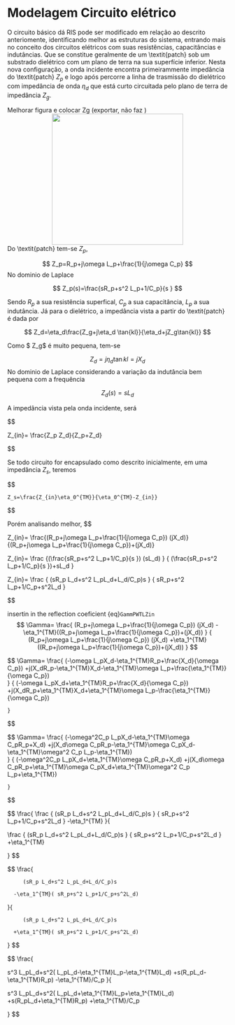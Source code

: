 
# Modelagem Circuito elétrico

O circuito básico dá RIS pode ser modificado em relação ao descrito anteriomente, identificando melhor as estruturas do sistema, entrando mais no conceito dos circuitos elétricos com suas resistências, capacitâncias e indutâncias. Que se constitue geralmente de um \textit{patch} sob um substrado dielétrico com um plano de terra na sua superfície inferior. Nesta nova configuração, a onda incidente encontra primeirammente impedância do \textit{patch}  $Z_p$ e logo após percorre a linha de trasmissão do dielétrico com impedância de onda $\eta_d$ que está curto circuitada pelo plano de terra de impedância $Z_g$.

Melhorar figura e colocar Zg (exportar, não faz )
<img src="https://external-content.duckduckgo.com/iu/?u=http%3A%2F%2Fdrive.google.com/uc?id=17_eq7NOBCh6Q9ycTYJQGyD6bm6H1CCQd" 
    style="width: 300px;  height: 300 px;display: block;margin-left: auto;margin-right: auto;"  />
Do \textit{patch} tem-se $Z_p$,

$$
Z_p=R_p+j\omega L_p+\frac{1}{j\omega C_p}
$$
No dominio de Laplace

$$
Z_p(s)=\frac{sR_p+s^2 L_p+1/C_p}{s }
$$

Sendo $R_p$ a sua resistência superfical, $C_p$ a sua capacitância, $L_p$ a sua indutância. Já para o dielétrico, a impedância vista a partir do \textit{patch} é dada por


$$
Z_d=\eta_d\frac{Z_g+j\eta_d \tan{kl}}{\eta_d+jZ_g\tan{kl}}
$$

Como $ Z_g$ é muito pequena, tem-se

$$
Z_d=j\eta_d\tan{kl}=jX_d
$$
No dominio de Laplace
considerando a variação da indutância bem pequena com a frequência

$$
Z_d(s)=s L_d
$$
 
A impedância vista pela onda incidente, será

$$

   Z_{in}= \frac{Z_p Z_d}{Z_p+Z_d}

$$


Se todo circuito for encapsulado como descrito inicialmente, em uma impedância $Z_s$, teremos

$$

    Z_s=\frac{Z_{in}\eta_0^{TM}}{\eta_0^{TM}-Z_{in}}
$$

Porém analisando melhor,
$$

   Z_{in}= \frac{(R_p+j\omega L_p+\frac{1}{j\omega C_p}) (jX_d)}
   {(R_p+j\omega L_p+\frac{1}{j\omega C_p})+(jX_d)}

$$
$$

   Z_{in}= \frac
   {(\frac{sR_p+s^2 L_p+1/C_p}{s }) (sL_d)
   }
   {
  (\frac{sR_p+s^2 L_p+1/C_p}{s })+sL_d
   }

$$
$$

   Z_{in}= \frac
   {
      (sR_p L_d+s^2 L_pL_d+L_d/C_p)s
   }
   {
  sR_p+s^2 L_p+1/C_p+s^2L_d
   }

$$

insertin in the reflection coeficient {eq}`GammPWTLZin`
$$
   \Gamma= \frac{
      (R_p+j\omega L_p+\frac{1}{j\omega C_p}) (jX_d)
  -\eta_1^{TM}((R_p+j\omega L_p+\frac{1}{j\omega C_p})+(jX_d))
               }
               {
      (R_p+j\omega L_p+\frac{1}{j\omega C_p}) (jX_d)
   +\eta_1^{TM}((R_p+j\omega L_p+\frac{1}{j\omega C_p})+(jX_d))
   }
$$


$$
   \Gamma= \frac{
       (-\omega L_pX_d-\eta_1^{TM}R_p+\frac{X_d}{\omega C_p})
            +j(X_dR_p-\eta_1^{TM}X_d-\eta_1^{TM}\omega L_p+\frac{\eta_1^{TM}}{\omega C_p})   
               }
               {
                 (-\omega L_pX_d+\eta_1^{TM}R_p+\frac{X_d}{\omega C_p})
            +j(X_dR_p+\eta_1^{TM}X_d+\eta_1^{TM}\omega L_p-\frac{\eta_1^{TM}}{\omega C_p})   


    }
$$


$$
   \Gamma= \frac{
       (-\omega^2C_p L_pX_d-\eta_1^{TM}\omega C_pR_p+X_d)
            +j(X_d\omega C_pR_p-\eta_1^{TM}\omega C_pX_d-\eta_1^{TM}\omega^2 C_p L_p-\eta_1^{TM})   
               }
               {
     (-\omega^2C_p L_pX_d+\eta_1^{TM}\omega C_pR_p+X_d)
            +j(X_d\omega C_pR_p+\eta_1^{TM}\omega C_pX_d+\eta_1^{TM}\omega^2 C_p L_p+\eta_1^{TM})   


    }
$$

$$
\frac{
   \frac
      {
         (sR_p L_d+s^2 L_pL_d+L_d/C_p)s
      }
      {
         sR_p+s^2 L_p+1/C_p+s^2L_d
      }
      -\eta_1^{TM}
   }{

   \frac
      {
         (sR_p L_d+s^2 L_pL_d+L_d/C_p)s
      }
      {
         sR_p+s^2 L_p+1/C_p+s^2L_d
      }
      +\eta_1^{TM}

   }
   $$


$$
   \frac{

         (sR_p L_d+s^2 L_pL_d+L_d/C_p)s
    
      -\eta_1^{TM}( sR_p+s^2 L_p+1/C_p+s^2L_d)
   }{


         (sR_p L_d+s^2 L_pL_d+L_d/C_p)s
     
      +\eta_1^{TM}( sR_p+s^2 L_p+1/C_p+s^2L_d)

   }
   $$

   
$$
   \frac{

   s^3 L_pL_d+s^2( L_pL_d-\eta_1^{TM}L_p-\eta_1^{TM}L_d)
   +s(R_pL_d-\eta_1^{TM}R_p)
   -\eta_1^{TM}/C_p
   }{

   s^3 L_pL_d+s^2( L_pL_d+\eta_1^{TM}L_p+\eta_1^{TM}L_d)
   +s(R_pL_d+\eta_1^{TM}R_p)
   +\eta_1^{TM}/C_p

   }
   $$